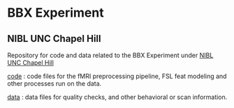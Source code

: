 # BBX Experiment
## NIBL UNC Chapel Hill  

Repository for code and data related to the BBX Experiment under [NIBL UNC Chapel Hill](https://niblunc.org/projects/)

[code](https://github.com/niblunc/bbx/tree/master/code) : code files for the fMRI preprocessing pipeline, FSL feat modeling and other processes run on the data.  

[data](https://github.com/niblunc/bbx/tree/master/data) : data files for quality checks, and other behavioral or scan information.
